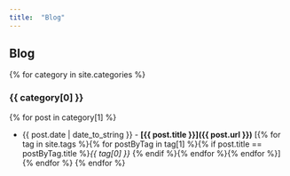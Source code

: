 ```yaml
---
title:  "Blog"
---
```


## Blog

{% for category in site.categories %}
### {{ category[0] }}

{% for post in category[1] %}
- {{ post.date | date_to_string }} - **[{{ post.title }}]({{ post.url }})** [{% for tag in site.tags %}{% for postByTag in tag[1] %}{% if post.title == postByTag.title %}*{{ tag[0] }}* {% endif %}{% endfor %}{% endfor %}]
{% endfor %}
{% endfor %}